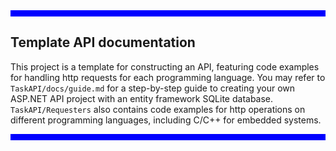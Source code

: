 <body>
    <div style=
    "width: px; 
    height: 10px;
    background-color: blue;">
    </div>
</body>

## Template API documentation
This project is a template for constructing an API, featuring code examples for handling http requests for each programming language. You may refer to ```TaskAPI/docs/guide.md``` for a step-by-step guide to creating your own ASP.NET API project with an entity framework SQLite database. `TaskAPI/Requesters` also contains code examples for http operations on different programming languages, including C/C++ for embedded systems.

<body>
    <div style=
    "width: px; 
    height: 10px;
    background-color: blue;">
    </div>
</body>